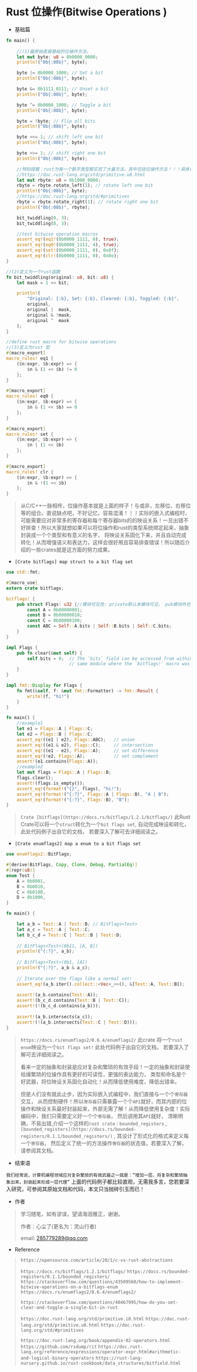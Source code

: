 # Rust 位操作(Bitwise Operations )

- 基础篇

```rust
fn main() {
    
    //(1)最原始直接基础的位操作方法。
    let mut byte: u8 = 0b0000_0000;
    println!("0b{:08b}", byte);

    byte |= 0b0000_1000; // Set a bit
    println!("0b{:08b}", byte);

    byte &= 0b1111_0111; // Unset a bit
    println!("0b{:08b}", byte);

    byte ^= 0b0000_1000; // Toggle a bit
    println!("0b{:08b}", byte);

    byte = !byte; // Flip all bits
    println!("0b{:08b}", byte);

    byte <<= 1; // shift left one bit
    println!("0b{:08b}", byte);

    byte >>= 1; // shift right one bit
    println!("0b{:08b}", byte);

    //特别提醒：rust为每一个数字类型都实现了大量方法，其中包括位操作方法！！！具体请参看下方链接！！！
    //https://doc.rust-lang.org/std/primitive.u8.html
    let mut rbyte: u8 = 0b1000_0000;
    rbyte = rbyte.rotate_left(1); // rotate left one bit
    println!("0b{:08b}", byte);
    //https://doc.rust-lang.org/std/#primitives
    rbyte = rbyte.rotate_right(1); // rotate right one bit
    println!("0b{:08b}", rbyte);

    bit_twiddling(0, 3);
    bit_twiddling(8, 3);

    //test bitwise operation macros
    assert_eq!(eq1!(0b0000_1111, 0), true);
    assert_eq!(eq0!(0b0000_1111, 4), true);
    assert_eq!(set!(0b0000_1111, 0), 0x0f);
    assert_eq!(clr!(0b0000_1111, 0), 0x0e);
}

//(2)定义为一个rust函数
fn bit_twiddling(original: u8, bit: u8) {
    let mask = 1 << bit;

    println!(
        "Original: {:b}, Set: {:b}, Cleared: {:b}, Toggled: {:b}",
        original,
        original |  mask,
        original & !mask,
        original ^  mask
    );
}

//define rust macro for bitwise operations
//(3)定义为rust 宏
#[macro_export]
macro_rules! eq1 {
    ($n:expr, $b:expr) => {
        $n & (1 << $b) != 0
    };
}

#[macro_export]
macro_rules! eq0 {
    ($n:expr, $b:expr) => {
        $n & (1 << $b) == 0
    };
}

#[macro_export]
macro_rules! set {
    ($n:expr, $b:expr) => {
        $n | (1 << $b)
    };
}

#[macro_export]
macro_rules! clr {
    ($n:expr, $b:expr) => {
        $n & !(1 << $b)
    };
}
```

> 从C/C++一脉相传，位操作基本就是上面的样子！与或非，左移位、右移位等的组合。直说缺点吧，不好记忆，容易混淆！！！实际的嵌入式编程时，可能需要应对非常多的寄存器和每个寄存器bits的的映设关系！一旦出错不好排查！所以大家就想如果可以将位操作和rust的类型系统绑定起来，抽象封装成一个个类型和有意义的名字， 将映设关系固化下来，并且自动完成转化！从而增强语义和表达力，这样会很好用且容易排查错误！所以随后介绍的一些crates就是这方面的努力成果。



- `[Crate bitflags] map struct to a bit flag set`

```rust
use std::fmt;

#[macro_use]
extern crate bitflags;

bitflags! {
    pub struct Flags: u32 {//模块可见性: private默认本模块可见， pub模块外也可见。
        const A = 0b00000001;  
        const B = 0b00000010;
        const C = 0b00000100;
        const ABC = Self::A.bits | Self::B.bits | Self::C.bits;
    }
}

impl Flags {
    pub fn clear(&mut self) {
        self.bits = 0;  // The `bits` field can be accessed from within the
                        // same module where the `bitflags!` macro was invoked.
    }
}

impl fmt::Display for Flags {
    fn fmt(&self, f: &mut fmt::Formatter) -> fmt::Result {
        write!(f, "hi!")
    }
}

fn main() {
    //example1
    let e1 = Flags::A | Flags::C;
    let e2 = Flags::B | Flags::C;
    assert_eq!((e1 | e2), Flags::ABC);   // union
    assert_eq!((e1 & e2), Flags::C);     // intersection
    assert_eq!((e1 - e2), Flags::A);     // set difference
    assert_eq!(!e2, Flags::A);           // set complement
    assert!(e1.contains(Flags::A));
    //example2
    let mut flags = Flags::A | Flags::B;
    flags.clear();
    assert!(flags.is_empty());
    assert_eq!(format!("{}", flags), "hi!");
    assert_eq!(format!("{:?}", Flags::A | Flags::B), "A | B");
    assert_eq!(format!("{:?}", Flags::B), "B");
}
```

> `Crate [bitflags](https://docs.rs/bitflags/1.2.1/bitflags/)` 此Rust Crate可以将一个`struct`转化为一个`bit flags set`, 自动完成映设和转化， 此处代码例子出自它的文档， 若要深入了解可去详细阅读之。



- `[Crate enumflags2] map a enum to a bit flags set`

```rust
use enumflags2::BitFlags;

#[derive(BitFlags, Copy, Clone, Debug, PartialEq)]
#[repr(u8)]
enum Test {
    A = 0b0001,
    B = 0b0010,
    C = 0b0100,
    D = 0b1000,
}

fn main() {

    let a_b = Test::A | Test::B; // BitFlags<Test>
    let a_c = Test::A | Test::C;
    let b_c_d = Test::C | Test::B | Test::D;
    
    // BitFlags<Test>(0b11, [A, B])
    println!("{:?}", a_b);
    
    // BitFlags<Test>(0b1, [A])
    println!("{:?}", a_b & a_c);
    
    // Iterate over the flags like a normal set!
    assert_eq!(a_b.iter().collect::<Vec<_>>(), &[Test::A, Test::B]);
    
    assert!(a_b.contains(Test::A));
    assert!(b_c_d.contains(Test::B | Test::C));
    assert!(!(b_c_d.contains(a_b)));
    
    assert!(a_b.intersects(a_c));
    assert!(!(a_b.intersects(Test::C | Test::D)));
}

```

> `https://docs.rs/enumflags2/0.6.4/enumflags2/` 此crate 将一个`rust enum`映设为一个`bit flags set!` 此处代码例子出自它的文档， 若要深入了解可去详细阅读之。
>
> 看来一定的抽象和封装是应对复杂和繁琐的有效手段！一定的抽象和封装使枯燥繁琐的位操作具有更好的可读性，更强的表达能力， 类型和命名是个好武器，将位映设关系固化自动化！从而降低使用难度，降低出错率。
>
> 但是人们没有就此止步，因为实际嵌入式编程中，我们直接与一个个`寄存器`交互， 从而控制硬件！所以`寄存器`只需暴露一个个`API`就好，而其内部的位操作和映设关系最好封装起来，外部无需了解！从而降低使用复杂度！实际编码中，我们只需要定义好一个个`寄存器`， 然后调用其`API`就好， 清晰明确，不易出错,介绍一个这样的`rust crate`  : `bounded_registers` ,  ` [bounded_registers](https://docs.rs/bounded-registers/0.1.1/bounded_registers/)`  , 其设计了形式化的格式来定义每一个`寄存器`， 然后定义了统一的方法操作`寄存器`的状态值，若要深入了解，请参阅其文档。



- 结束语

`我们经常说，计算机编程领域应对复杂繁琐的有效武器之一就是：“增加一层，将复杂和繁琐抽象出来，封装起来形成一层代理”`  上面的代码例子都比较直观，无需我多言，您若要深入研究，可参阅其原始文档和代码，本文只当抛砖引玉而已！



- 作者

> 学习随笔，如有谬误，望请海涵雅正，谢谢。
>
> 作者：心尘了(更名为：灵山行者)
>
> email: [285779289@qq.com](mailto:285779289@qq.com)



- Reference

> `https://opensource.com/article/20/1/c-vs-rust-abstractions`
>
> `https://docs.rs/bitflags/1.2.1/bitflags/`
> `https://docs.rs/bounded-registers/0.1.1/bounded_registers/`
> `https://stackoverflow.com/questions/43509560/how-to-implement-bitwise-operations-on-a-bitflags-enum`
> `https://docs.rs/enumflags2/0.6.4/enumflags2/`
>
> `https://stackoverflow.com/questions/40467995/how-do-you-set-clear-and-toggle-a-single-bit-in-rust`
>
> `https://doc.rust-lang.org/std/primitive.i8.html`
> `https://doc.rust-lang.org/std/primitive.u8.html`
> `https://doc.rust-lang.org/std/#primitives`
>
> `https://doc.rust-lang.org/book/appendix-02-operators.html`
> `https://github.com/rsdump/rit`
> `https://doc.rust-lang.org/reference/expressions/operator-expr.html#arithmetic-and-logical-binary-operators`
> `https://rust-lang-nursery.github.io/rust-cookbook/data_structures/bitfield.html`





